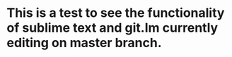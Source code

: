 # This is a test to see the functionality of sublime text and git.Im currently editing on master branch.
